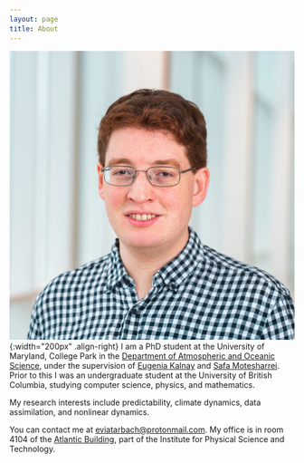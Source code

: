 ```yaml
---
layout: page
title: About
---
```

![Eviatar Bach](/assets/headshot.JPG){:width="200px" .align-right}
I am a PhD student at the University of Maryland, College Park in the <a href="https://www.atmos.umd.edu/">Department of Atmospheric and Oceanic Science</a>, under the supervision of <a href="http://www.atmos.umd.edu/~ekalnay/">Eugenia Kalnay</a> and <a href="https://orcid.org/0000-0001-5905-3842">Safa Motesharrei</a>. Prior to this I was an undergraduate student at the University of British Columbia, studying computer science, physics, and mathematics.

My research interests include predictability, climate dynamics, data assimilation, and nonlinear dynamics.

You can contact me at [eviatarbach@protonmail.com](mailto:eviatarbach@protonmail.com). My office is in room 4104 of the <a href="https://www.google.com/maps/place/Atlantic+Building/@38.9910024,-76.9447471,17z/data=!3m1!4b1!4m5!3m4!1s0x89b7c6988b6256cf:0x3c2cb8d40a8d59c8!8m2!3d38.9909983!4d-76.9425531">Atlantic Building</a>, part of the Institute for Physical Science and Technology.
